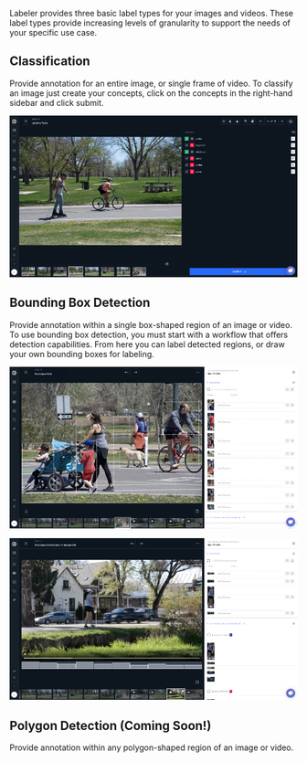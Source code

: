 Labeler provides three basic label types for your images and videos. These label types provide increasing levels of granularity to support the needs of your specific use case.

## Classification

Provide annotation for an entire image, or single frame of video. To classify an image just create your concepts, click on the concepts in the right-hand sidebar and click submit.

![](../../images/classification_label.jpg)

## Bounding Box Detection

Provide annotation within a single box-shaped region of an image or video. To use bounding box detection, you must start with a workflow that offers detection capabilities. From here you can label detected regions, or draw your own bounding boxes for labeling.

![Bounding box detection for still image](../../images/detector_label.jpg)

![Bounding box detection for video](../../images/video_detector.jpg)

## Polygon Detection (Coming Soon!)

Provide annotation within any polygon-shaped region of an image or video.
